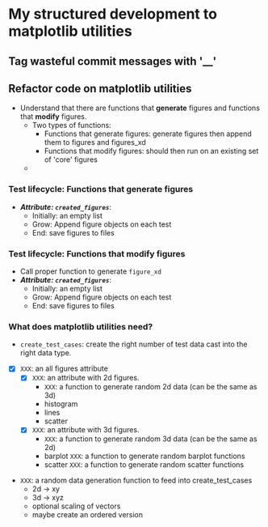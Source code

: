 # My structured development to matplotlib utilities

## Tag wasteful commit messages with '__'

## Refactor code on matplotlib utilities

* Understand that there are functions that **generate** figures and functions
  that **modify** figures.
    * Two types of functions:
        * Functions that generate figures: generate figures then append them to
        figures and figures_xd
        * Functions that modify figures: should then run on an existing set of
        'core' figures
    * 

### Test lifecycle: Functions that generate figures

* ***Attribute: `created_figures`***:
    * Initially: an empty list
    * Grow: Append figure objects on each test
    * End: save figures to files

### Test lifecycle: Functions that modify figures

* Call proper function to generate `figure_xd`
* ***Attribute: `created_figures`***:
    * Initially: an empty list
    * Grow: Append figure objects on each test
    * End: save figures to files

### What does matplotlib utilities need?

* `create_test_cases`: create the right number of test data cast into the right
  data type.
* [X] `XXX`: an all figures attribute
    * [X] `XXX`: an attribute with 2d figures.
        * `XXX`: a function to generate random 2d data (can be the same as 3d)
        * histogram
        * lines
        * scatter
    * [X] `XXX`: an attribute with 3d figures.
        * `XXX`: a function to generate random 3d data (can be the same as 2d)
        * barplot
            `XXX`: a function to generate random barplot functions
        * scatter
            `XXX`: a function to generate random scatter functions
* `XXX`: a random data generation function to feed into create_test_cases
    * 2d -> xy
    * 3d -> xyz
    * optional scaling of vectors
    * maybe create an ordered version
